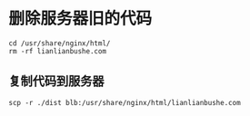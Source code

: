 # 删除服务器旧的代码

```shell
cd /usr/share/nginx/html/
rm -rf lianlianbushe.com
```

## 复制代码到服务器

```shell
scp -r ./dist blb:/usr/share/nginx/html/lianlianbushe.com
```
